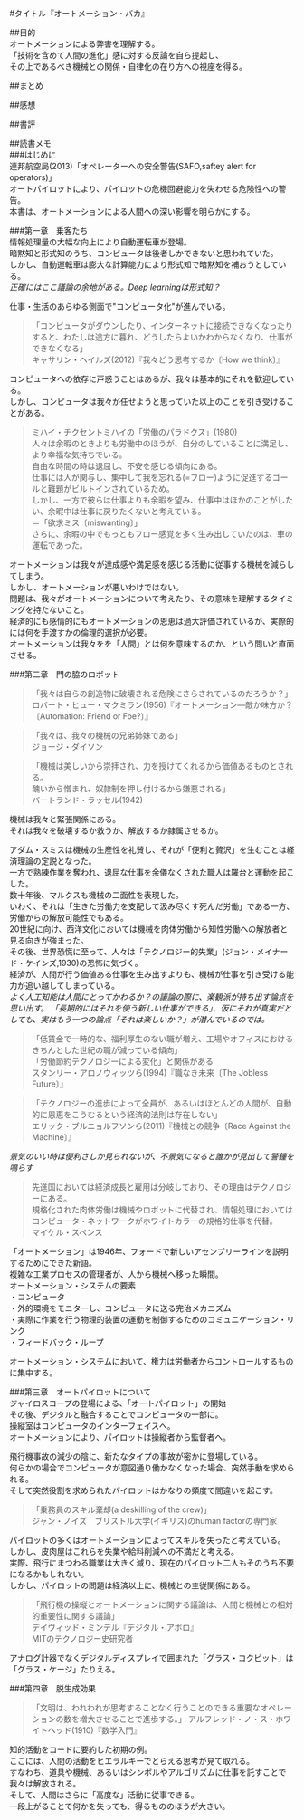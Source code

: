 
#タイトル『オートメーション・バカ』  


##目的  
オートメーションによる弊害を理解する。  
「技術を含めて人間の進化」感に対する反論を自ら提起し、  
その上であるべき機械との関係・自律化の在り方への視座を得る。  

##まとめ  

##感想  

##書評  

##読書メモ  
###はじめに  
連邦航空局(2013)「オペレーターへの安全警告(SAFO,saftey alert for operators)」  
オートパイロットにより、パイロットの危機回避能力を失わせる危険性への警告。  
本書は、オートメーションによる人間への深い影響を明らかにする。  

###第一章　乗客たち  
情報処理量の大幅な向上により自動運転車が登場。  
暗黙知と形式知のうち、コンピュータは後者しかできないと思われていた。  
しかし、自動運転車は膨大な計算能力により形式知で暗黙知を補おうとしている。  
*正確にはここ議論の余地がある。Deep learningは形式知？*  

仕事・生活のあらゆる側面で"コンピュータ化"が進んでいる。  
>「コンピュータがダウンしたり、インターネットに接続できなくなったりすると、わたしは途方に暮れ、どうしたらよいかわからなくなり、仕事ができなくなる」  
キャサリン・ヘイルズ(2012)『我々どう思考するか〔How we think〕』  

コンピュータへの依存に戸惑うことはあるが、我々は基本的にそれを歓迎している。  
しかし、コンピュータは我々が任せようと思っていた以上のことを引き受けることがある。  

>ミハイ・チクセントミハイの「労働のパラドクス」(1980)  
人々は余暇のときよりも労働中のほうが、自分のしていることに満足し、より幸福な気持ちでいる。  
自由な時間の時は退屈し、不安を感じる傾向にある。  
仕事には人が関与し、集中して我を忘れる(=フロー)ように促進するゴールと難題がビルトインされているため。  
しかし、一方で彼らは仕事よりも余暇を望み、仕事中はほかのことがしたい、余暇中は仕事に戻りたくないと考えている。  
＝「欲求ミス〔miswanting〕」  
さらに、余暇の中でもっともフロー感覚を多く生み出していたのは、車の運転であった。  

オートメーションは我々が達成感や満足感を感じる活動に従事する機械を減らしてしまう。  
しかし、オートメーションが悪いわけではない。  
問題は、我々がオートメーションについて考えたり、その意味を理解するタイミングを持たないこと。  
経済的にも感情的にもオートメーションの恩恵は過大評価されているが、実際的には何を手渡すかの倫理的選択が必要。  
オートメーションは我々をを「人間」とは何を意味するのか、という問いと直面させる。  

###第二章　門の脇のロボット  
>「我々は自らの創造物に破壊される危険にさらされているのだろうか？」  
ロバート・ヒュー・マクミラン(1956)『オートメーション―敵か味方か？〔Automation: Friend or Foe?〕』  

>「我々は、我々の機械の兄弟姉妹である」  
ジョージ・ダイソン  

>「機械は美しいから崇拝され、力を授けてくれるから価値あるものとされる。  
醜いから憎まれ、奴隷制を押し付けるから嫌悪される」  
バートランド・ラッセル(1942)  

機械は我々と緊張関係にある。  
それは我々を破壊するか救うか、解放するか隷属させるか。  

アダム・スミスは機械の生産性を礼賛し、それが「便利と贅沢」を生むことは経済理論の定説となった。  
一方で熟練作業を奪われ、退屈な仕事を余儀なくされた職人は羅台と運動を起こした。  
数十年後、マルクスも機械の二面性を表現した。  
いわく、それは「生きた労働力を支配して汲み尽くす死んだ労働」である一方、労働からの解放可能性でもある。  
20世紀に向け、西洋文化においては機械を肉体労働から知性労働への解放者と見る向きが強まった。  
その後、世界恐慌に至って、人々は「テクノロジー的失業」(ジョン・メイナード・ケインズ,1930)の恐怖に気づく。  
経済が、人間が行う価値ある仕事を生み出すよりも、機械が仕事を引き受ける能力が追い越してしまっている。  
*よく人工知能は人間にとってかわるか？の議論の際に、楽観派が持ち出す論点を思い出す。*
*「長期的にはそれを使う新しい仕事ができる」、仮にそれが真実だとしても、実はもう一つの論点「それは楽しいか？」が潜んでいるのでは。*

>「低賃金で一時的な、福利厚生のない職が増え、工場やオフィスにおけるきちんとした世紀の職が減っている傾向」  
「労働節約テクノロジーによる変化」と関係がある  
スタンリー・アロノウィッツら(1994)『職なき未来〔The Jobless Future〕』

>「テクノロジーの進歩によって全員が、あるいはほとんどの人間が、自動的に恩恵をこうむるという経済的法則は存在しない」  
エリック・ブルニョルフソンら(2011)『機械との競争〔Race Against the Machine〕』

*景気のいい時は便利さしか見られないが、不景気になると誰かが見出して警鐘を鳴らす*

>先進国においては経済成長と雇用は分岐しており、その理由はテクノロジーにある。  
規格化された肉体労働は機械やロボットに代替され、情報処理においてはコンピュータ・ネットワークがホワイトカラーの規格的仕事を代替。  
マイケル・スペンス  

「オートメーション」は1946年、フォードで新しいアセンブリーラインを説明するためにできた新語。  
複雑な工業プロセスの管理者が、人から機械へ移った瞬間。  
オートメーション・システムの要素  
・コンピュータ  
・外的環境をモニターし、コンピュータに送る完治メカニズム  
・実際に作業を行う物理的装置の運動を制御するためのコミュニケーション・リンク  
・フィードバック・ループ  

オートメーション・システムにおいて、権力は労働者からコントロールするものに集中する。  

###第三章　オートパイロットについて  
ジャイロスコープの登場による、「オートパイロット」の開始  
その後、デジタルと融合することでコンピュータの一部に。  
操縦室はコンピュータのインターフェイスへ。  
オートメーションにより、パイロットは操縦者から監督者へ。  

飛行機事故の減少の陰に、新たなタイプの事故が密かに登場している。  
何らかの場合でコンピュータが意図通り働かなくなった場合、突然手動を求められる。  
そして突然役割を求められたパイロットはかなりの頻度で間違いを起こす。  

>「乗務員のスキル棄却(a deskilling of the crew)」  
ジャン・ノイズ　ブリストル大学(イギリス)のhuman factorの専門家  

パイロットの多くはオートメーションによってスキルを失ったと考えている。  
しかし、皮肉屋はこれらを失業や給料削減への不満だと考える。  
実際、飛行にまつわる職業は大きく減り、現在のパイロット二人もそのうち不要になるかもしれない。  
しかし、パイロットの問題は経済以上に、機械との主従関係にある。  

>「飛行機の操縦とオートメーションに関する議論は、人間と機械との相対的重要性に関する議論」  
デイヴィッド・ミンデル『デジタル・アポロ』  
MITのテクノロジー史研究者  

アナログ計器でなくデジタルディスプレイで囲まれた「グラス・コクピット」は「グラス・ケージ」たりえる。  


###第四章　脱生成効果  
>「文明は、われわれが思考することなく行うことのできる重要なオペレーションの数を増大させることで進歩する。」
アルフレッド・ノ・ス・ホワイトヘッド(1910)『数学入門』  

知的活動をコードに要約した初期の例。  
ここには、人間の活動をヒエラルキーでとらえる思考が見て取れる。  
すなわち、道具や機械、あるいはシンボルやアルゴリズムに仕事を託すことで我々は解放される。  
そして、人間はさらに「高度な」活動に従事できる。  
一段上がることで何かを失っても、得るもののほうが大きい。  
